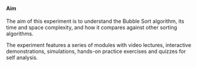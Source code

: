 #### Aim

The aim of this experiment is to understand the Bubble Sort algorithm, its time and space complexity, and how it compares against other sorting algorithms.

The experiment features a series of modules with video lectures, interactive demonstrations, simulations, hands-on practice exercises and quizzes for self analysis. 
